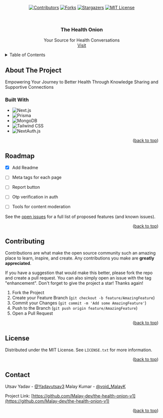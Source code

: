 <!-- PROJECT SHIELDS -->
<!--
*** I'm using markdown "reference style" links for readability.
*** Reference links are enclosed in brackets [ ] instead of parentheses ( ).
*** See the bottom of this document for the declaration of the reference variables
*** for contributors-url, forks-url, etc. This is an optional, concise syntax you may use.
*** https://www.markdownguide.org/basic-syntax/#reference-style-links
-->
<div align="center">

  <a href="">[![Contributors][contributors-shield]][contributors-url]</a>
  <a href="">[![Forks][forks-shield]][forks-url]</a>
  <a href="">[![Stargazers][stars-shield]][stars-url]</a>
  <a href="">[![MIT License][license-shield]][license-url]</a>
</div>

<!-- PROJECT LOGO -->
<br />
<div align="center">
 

  <h3 align="center">The Health Onion</h3>

  <p align="center">
   Your Source for Health Conversations
    <br />
    <a href="https://the-health-onion.vercel.app/">Visit</a>
  </p>
</div>

<!-- TABLE OF CONTENTS -->
<details>
  <summary>Table of Contents</summary>
  <ol>
    <li>
      <a href="#about-the-project">About The Project</a>
      <ul>
        <li><a href="#built-with">Built With</a></li>
      </ul>
    </li>
    <li>
      <a href="#getting-started">Getting Started</a>
      <ul>
        <li><a href="#prerequisites">Prerequisites</a></li>
        <li><a href="#installation">Installation</a></li>
      </ul>
    </li>
    <li><a href="#usage">Usage</a></li>
    <li><a href="#roadmap">Roadmap</a></li>
    <li><a href="#contributing">Contributing</a></li>
    <li><a href="#license">License</a></li>
    <li><a href="#contact">Contact</a></li>
    <li><a href="#acknowledgments">Acknowledgments</a></li>
  </ol>
</details>

<!-- ABOUT THE PROJECT -->

## About The Project



Empowering Your Journey to Better Health Through Knowledge Sharing and Supportive Connections

### Built With


- ![Next.js](https://img.shields.io/badge/Next.js-%23000000.svg?style=for-the-badge&logo=next-dot-js&logoColor=white)
- ![Prisma](https://img.shields.io/badge/prisma-%232D3748.svg?style=for-the-badge&logo=prisma&logoColor=white)
- ![MongoDB](https://img.shields.io/badge/mongodb-%2347A248.svg?style=for-the-badge&logo=mongodb&logoColor=white)
- ![Tailwind CSS](https://img.shields.io/badge/tailwindcss-%2338B2AC.svg?style=for-the-badge&logo=tailwind-css&logoColor=white)
- ![NextAuth.js](https://img.shields.io/badge/NextAuth.js-%232D3748.svg?style=for-the-badge&logo=nextauth-dot-js&logoColor=white)

<p align="right">(<a href="#readme-top">back to top</a>)</p>

<!-- GETTING STARTED -->

<!-- ROADMAP -->

## Roadmap

- [x] Add Readme
- [ ] Meta tags for each page
- [ ] Report button
- [ ] Otp verification in auth
- [ ] Tools for content moderation



See the [open issues](https://github.com/Malay-dev/the-health-onion-v1/issues) for a full list of proposed features (and known issues).

<p align="right">(<a href="#readme-top">back to top</a>)</p>

<!-- CONTRIBUTING -->

## Contributing

Contributions are what make the open source community such an amazing place to learn, inspire, and create. Any contributions you make are **greatly appreciated**.

If you have a suggestion that would make this better, please fork the repo and create a pull request. You can also simply open an issue with the tag "enhancement".
Don't forget to give the project a star! Thanks again!

1. Fork the Project
2. Create your Feature Branch (`git checkout -b feature/AmazingFeature`)
3. Commit your Changes (`git commit -m 'Add some AmazingFeature'`)
4. Push to the Branch (`git push origin feature/AmazingFeature`)
5. Open a Pull Request

<p align="right">(<a href="#readme-top">back to top</a>)</p>

<!-- LICENSE -->

## License

Distributed under the MIT License. See `LICENSE.txt` for more information.

<p align="right">(<a href="#readme-top">back to top</a>)</p>

<!-- CONTACT -->

## Contact

Utsav Yadav - [@Yadavutsav3](https://twitter.com/Yadavutsav3)
Malay Kumar - [@void_MalayK](https://twitter.com/void_MalayK)

Project Link: [https://github.com/Malay-dev/the-health-onion-v1](https://github.com/Malay-dev/the-health-onion-v1)

<p align="right">(<a href="#readme-top">back to top</a>)</p>

<!-- ACKNOWLEDGMENTS -->

<!-- MARKDOWN LINKS & IMAGES -->
<!-- https://www.markdownguide.org/basic-syntax/#reference-style-links -->

[contributors-shield]: https://img.shields.io/github/contributors/Malay-dev/the-health-onion-v1.svg?style=for-the-badge
[contributors-url]: https://github.com/Malay-dev/the-health-onion-v1/graphs/contributors
[stars-shield]: https://img.shields.io/github/stars/Malay-dev/the-health-onion-v1.svg?style=for-the-badge
[stars-url]: https://github.com/othneildrew/Malay-dev/the-health-onion-v1
[forks-shield]: https://img.shields.io/github/forks/Malay-dev/the-health-onion-v1.svg?style=for-the-badge
[forks-url]: https://github.com/Malay-dev/the-health-onion-v1/network/members
[license-shield]: https://img.shields.io/github/license/Malay-dev/the-health-onion-v1.svg?style=for-the-badge
[license-url]: https://github.com/Malay-dev/the-health-onion-v1/blob/master/LICENSE.txt

